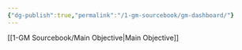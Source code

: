 ```yaml
---
{"dg-publish":true,"permalink":"/1-gm-sourcebook/gm-dashboard/"}
---
```


[[1-GM Sourcebook/Main Objective\|Main Objective]]